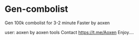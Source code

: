 # Gen-combolist
Gen 100k combolist for 3-2 minute Faster by aoxen 

user: aoxen
by aoxen tools
Contact https://t.me/Aoxen
Enjoy....
